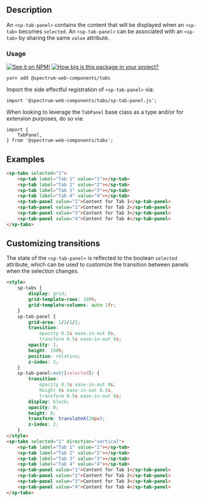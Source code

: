 ## Description

An `<sp-tab-panel>` contains the content that will be displayed when an `<sp-tab>` becomes `selected`. An `<sp-tab-panel>` can be associated with an `<sp-tab>` by sharing the same `value` attribute.

### Usage

[![See it on NPM!](https://img.shields.io/npm/v/@spectrum-web-components/tabs?style=for-the-badge)](https://www.npmjs.com/package/@spectrum-web-components/tabs)
[![How big is this package in your project?](https://img.shields.io/bundlephobia/minzip/@spectrum-web-components/tabs?style=for-the-badge)](https://bundlephobia.com/result?p=@spectrum-web-components/tabs)

```
yarn add @spectrum-web-components/tabs
```

Import the side effectful registration of `<sp-tab-panel>` via:

```
import '@spectrum-web-components/tabs/sp-tab-panel.js';
```

When looking to leverage the `TabPanel` base class as a type and/or for extension purposes, do so via:

```
import {
    TabPanel,
} from '@spectrum-web-components/tabs';
```

## Examples

```html
<sp-tabs selected="1">
    <sp-tab label="Tab 1" value="1"></sp-tab>
    <sp-tab label="Tab 2" value="2"></sp-tab>
    <sp-tab label="Tab 3" value="3"></sp-tab>
    <sp-tab label="Tab 4" value="4"></sp-tab>
    <sp-tab-panel value="1">Content for Tab 1</sp-tab-panel>
    <sp-tab-panel value="2">Content for Tab 2</sp-tab-panel>
    <sp-tab-panel value="3">Content for Tab 3</sp-tab-panel>
    <sp-tab-panel value="4">Content for Tab 4</sp-tab-panel>
</sp-tabs>
```

## Customizing transitions

The state of the `<sp-tab-panel>` is reflected to the boolean `selected` attribute, which can be used to customize the transition between panels when the selection changes.

```html
<style>
    sp-tabs {
        display: grid;
        grid-template-rows: 100%;
        grid-template-columns: auto 1fr;
    }
    sp-tab-panel {
        grid-area: 1/2/1/2;
        transition:
            opacity 0.5s ease-in-out 0s,
            transform 0.5s ease-in-out 0s;
        opacity: 1;
        height: 100%;
        position: relative;
        z-index: 2;
    }
    sp-tab-panel:not([selected]) {
        transition:
            opacity 0.5s ease-in-out 0s,
            height 0s ease-in-out 0.5s,
            transform 0.5s ease-in-out 0s;
        display: block;
        opacity: 0;
        height: 0;
        transform: translateX(20px);
        z-index: 2;
    }
</style>
<sp-tabs selected="1" direction="vertical">
    <sp-tab label="Tab 1" value="1"></sp-tab>
    <sp-tab label="Tab 2" value="2"></sp-tab>
    <sp-tab label="Tab 3" value="3"></sp-tab>
    <sp-tab label="Tab 4" value="4"></sp-tab>
    <sp-tab-panel value="1">Content for Tab 1</sp-tab-panel>
    <sp-tab-panel value="2">Content for Tab 2</sp-tab-panel>
    <sp-tab-panel value="3">Content for Tab 3</sp-tab-panel>
    <sp-tab-panel value="4">Content for Tab 4</sp-tab-panel>
</sp-tabs>
```
